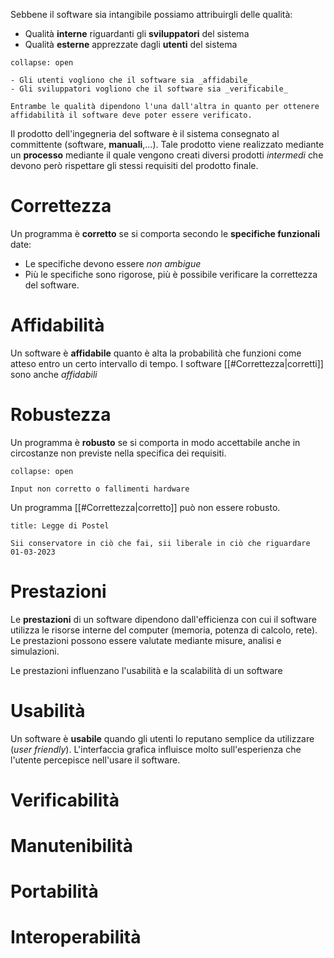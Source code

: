 Sebbene il software sia intangibile possiamo attribuirgli delle qualità:

- Qualità __interne__ riguardanti gli __sviluppatori__ del sistema
- Qualità __esterne__ apprezzate dagli __utenti__ del sistema

```ad-example
collapse: open

- Gli utenti vogliono che il software sia _affidabile_
- Gli sviluppatori vogliono che il software sia _verificabile_

Entrambe le qualità dipendono l'una dall'altra in quanto per ottenere affidabilità il software deve poter essere verificato.
```

Il prodotto dell'ingegneria del software è il sistema consegnato al committente (software, __manuali__,...). Tale prodotto viene realizzato mediante un __processo__ mediante il quale vengono creati diversi prodotti _intermedi_ che devono però rispettare gli stessi requisiti del prodotto finale.

# Correttezza

Un programma è __corretto__ se si comporta secondo le __specifiche funzionali__ date:

- Le specifiche devono essere _non ambigue_
- Più le specifiche sono rigorose, più è possibile verificare la correttezza del software.

# Affidabilità

Un software è __affidabile__ quanto è alta la probabilità che funzioni come atteso entro un certo intervallo di tempo. I software [[#Correttezza|corretti]] sono anche _affidabili_

# Robustezza

Un programma è __robusto__ se si comporta in modo accettabile anche in circostanze non previste nella specifica dei requisiti.

```ad-example
collapse: open

Input non corretto o fallimenti hardware

```

Un programma [[#Correttezza|corretto]] può non essere robusto.

```ad-important
title: Legge di Postel

Sii conservatore in ciò che fai, sii liberale in ciò che riguardare 01-03-2023

```

# Prestazioni

Le __prestazioni__ di un software dipendono dall'efficienza con cui il software utilizza le risorse interne del computer (memoria, potenza di calcolo, rete). Le prestazioni possono essere valutate mediante misure, analisi e simulazioni.

Le prestazioni influenzano l'usabilità e la scalabilità di un software 

# Usabilità

Un software è __usabile__ quando gli utenti lo reputano semplice da utilizzare (_user friendly_). L'interfaccia grafica influisce molto sull'esperienza che l'utente percepisce nell'usare il software.

# Verificabilità


# Manutenibilità

# Portabilità

# Interoperabilità